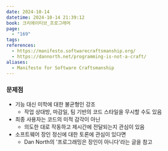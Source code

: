 ```yaml
---
date: 2024-10-14
datetime: 2024-10-14 21:39:12
book: 크리에이티브_프로그래머
page:
  - "169"
tags: 
references:
  - https://manifesto.softwarecraftsmanship.org/
  - https://dannorth.net/programming-is-not-a-craft/
aliases:
  - Manifesto for Software Craftsmanship
---
```


### 문제점
- 기능 대신 미학에 대한 불균형인 강조
	- 작업 상대방, 마감일, 팀 기반의 코드 스타일을 무시할 수도 있음
- 최종 사용자는 코드의 미적 감각이 아닌
	- 의도한 대로 작동하고 제시간에 전달되는지 관심이 있음
- 소프트웨어 장인 정신에 대한 토론에 관심이 있다면
	- Dan North의 '프로그래밍은 장인이 아니다'라는 글을 참고
